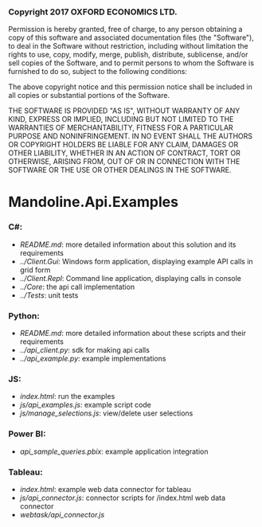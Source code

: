 ### Copyright 2017 OXFORD ECONOMICS LTD.

Permission is hereby granted, free of charge, to any person obtaining a copy of this software and associated documentation files (the "Software"), to deal in the Software without restriction, including without limitation the rights to use, copy, modify, merge, publish, distribute, sublicense, and/or sell copies of the Software, and to permit persons to whom the Software is furnished to do so, subject to the following conditions:

The above copyright notice and this permission notice shall be included in all copies or substantial portions of the Software.

THE SOFTWARE IS PROVIDED "AS IS", WITHOUT WARRANTY OF ANY KIND, EXPRESS OR IMPLIED, INCLUDING BUT NOT LIMITED TO THE WARRANTIES OF MERCHANTABILITY, FITNESS FOR A PARTICULAR PURPOSE AND NONINFRINGEMENT. IN NO EVENT SHALL THE AUTHORS OR COPYRIGHT HOLDERS BE LIABLE FOR ANY CLAIM, DAMAGES OR OTHER LIABILITY, WHETHER IN AN ACTION OF CONTRACT, TORT OR OTHERWISE, ARISING FROM, OUT OF OR IN CONNECTION WITH THE SOFTWARE OR THE USE OR OTHER DEALINGS IN THE SOFTWARE.

# Mandoline.Api.Examples

### C#:
  - *README.md*: more detailed information about this solution and its requirements
  - *../Client.Gui*: Windows form application, displaying example API calls in grid form
  - *../Client.Repl*: Command line application, displaying calls in console
  - *../Core*: the api call implementation
  - *../Tests*: unit tests

### Python:
  - *README.md*: more detailed information about these scripts and their requirements
  - *../api_client.py*: sdk for making api calls
  - *../api_example.py*: example implementations
  
### JS:
  - *index.html*: run the examples
  - *js/api_examples.js*: example script code
  - *js/manage_selections.js*: view/delete user selections
  
### Power BI:
  - *api_sample_queries.pbix*: example application integration
  
### Tableau:
  - *index.html*: example web data connector for tableau
  - *js/api_connector.js*: connector scripts for /index.html web data connector
  - *webtask/api_connector.js*
  
  
